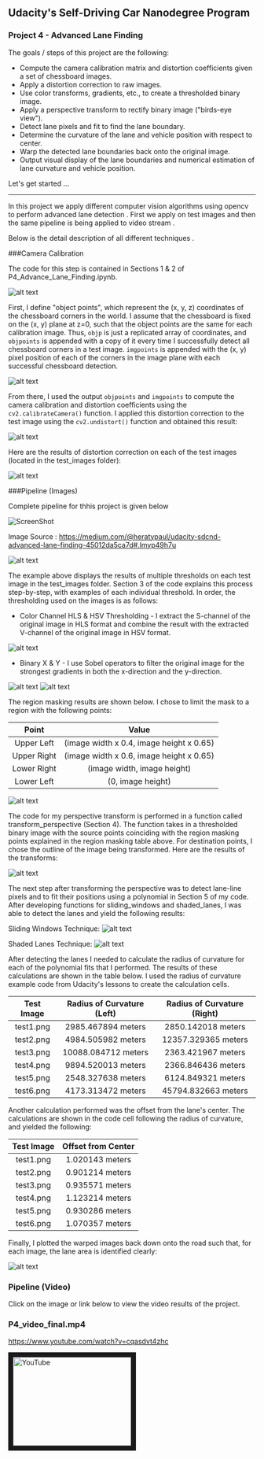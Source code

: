 
[//]: # (Image References)
[distortion]: https://github.com/ashispapu/CarND-Advanced-Lane-Lines/blob/master/output_images/distortion_11.png
[distortion_theory]: https://github.com/ashispapu/CarND-Advanced-Lane-Lines/blob/master/output_images/distortion_11.png
[corners_unwarp]: https://github.com/ashispapu/CarND-Advanced-Lane-Lines/blob/master/output_images/corners_unwarp2.png
[distortion_corrected]: https://github.com/ashispapu/CarND-Advanced-Lane-Lines/blob/master/output_images/undistorted.png
[sobel_x]: https://github.com/ashispapu/CarND-Advanced-Lane-Lines/blob/master/output_images/sobel_x.png
[sobel_y]: https://github.com/ashispapu/CarND-Advanced-Lane-Lines/blob/master/output_images/sobel_y.png
[gradient_magnitude]: https://github.com/ashispapu/CarND-Advanced-Lane-Lines/blob/master/output_images/gradient_magnitude.png
[gradient_direction]: https://github.com/ashispapu/CarND-Advanced-Lane-Lines/blob/master/output_images/gradient_direction.png 
[color_thresholds]: https://github.com/ashispapu/CarND-Advanced-Lane-Lines/blob/master/output_images/color_thresholds.png 
[multiple_thresholds]: https://github.com/ashispapu/CarND-Advanced-Lane-Lines/blob/master/output_images/thresholded_binary.png
[region_masked]: https://github.com/ashispapu/CarND-Advanced-Lane-Lines/blob/master/output_images/region_masked.png
[perspective_transform]: https://github.com/ashispapu/CarND-Advanced-Lane-Lines/blob/master/output_images/perspective_transform.png
[sliding_windows]: https://github.com/ashispapu/CarND-Advanced-Lane-Lines/blob/master/output_images/sliding_windows.png
[shaded_lanes]: https://github.com/ashispapu/CarND-Advanced-Lane-Lines/blob/master/output_images/shaded_lanes.png
[lane_mapping]: https://github.com/ashispapu/CarND-Advanced-Lane-Lines/blob/master/output_images/lane_mapping.png



## Udacity's Self-Driving Car Nanodegree Program
### Project 4 - Advanced Lane Finding   

The goals / steps of this project are the following:

* Compute the camera calibration matrix and distortion coefficients given a set of chessboard images.
* Apply a distortion correction to raw images.
* Use color transforms, gradients, etc., to create a thresholded binary image.
* Apply a perspective transform to rectify binary image ("birds-eye view").
* Detect lane pixels and fit to find the lane boundary.
* Determine the curvature of the lane and vehicle position with respect to center.
* Warp the detected lane boundaries back onto the original image.
* Output visual display of the lane boundaries and numerical estimation of lane curvature and vehicle position. 

Let's get started ...  

---
In this project we apply different computer vision algorithms using opencv to perform advanced lane detection . First
we apply on test images  and then the same pipeline is being applied to video stream .

Below is the detail description of all different techniques .

###Camera Calibration 

The code for this step is contained in Sections 1 & 2 of P4_Advance_Lane_Finding.ipynb.

![alt text][distortion]

First, I define "object points", which represent the (x, y, z) coordinates of the chessboard corners in the world. I assume that the chessboard is fixed on the (x, y) plane at z=0, such that the object points are the same for each calibration image.  Thus, `objp` is just a replicated array of coordinates, and `objpoints` is appended with a copy of it every time I successfully detect all chessboard corners in a test image.  `imgpoints` is appended with the (x, y) pixel position of each of the corners in the image plane with each successful chessboard detection.  

![alt text][distortion_theory]

From there, I used the output `objpoints` and `imgpoints` to compute the camera calibration and distortion coefficients using the `cv2.calibrateCamera()` function.  I applied this distortion correction to the test image using the `cv2.undistort()` function and obtained this result: 

![alt text][corners_unwarp]

Here are the results of distortion correction on each of the test images (located in the test_images folder):

![alt text][distortion_corrected]

###Pipeline (Images)

 Complete pipeline for thhis project is given below 

![ScreenShot](./project_pipeline.png)

Image Source : https://medium.com/@heratypaul/udacity-sdcnd-advanced-lane-finding-45012da5ca7d#.lmyp49h7u

![alt text][multiple_thresholds]

The example above displays the results of multiple thresholds on each test image in the test_images folder. Section 3 of the code explains this process step-by-step, with examples of each individual threshold. In order, the thresholding used on the images is as follows:

+ Color Channel HLS & HSV Thresholding - I extract the S-channel of the original image in HLS format and combine the result with the extracted V-channel of the original image in HSV format.

![alt text][color_thresholds]  

+ Binary X & Y - I use Sobel operators to filter the original image for the strongest gradients in both the x-direction and the y-direction.

![alt text][sobel_x]
![alt text][sobel_y] 

The region masking results are shown below. I chose to limit the mask to a region with the following points: 

| Point       | Value                                    | 
|:-----------:|:----------------------------------------:| 
| Upper Left  | (image width x 0.4, image height x 0.65) | 
| Upper Right | (image width x 0.6, image height x 0.65) |
| Lower Right | (image width, image height)              |
| Lower Left  | (0, image height)                        |

![alt text][region_masked]

The code for my perspective transform is performed in a function  called transform_perspective (Section 4). The function takes in a thresholded binary image with the source points coinciding with the region masking points explained in the region masking table above. For destination points, I chose the outline of the image being transformed. Here are the results of the transforms:

![alt text][perspective_transform]  

The next step after transforming the perspective was to detect lane-line pixels and to fit their positions using a polynomial in Section 5 of my code. After developing functions for sliding_windows and shaded_lanes, I was able to detect the lanes and yield the following results:

Sliding Windows Technique:
![alt text][sliding_windows]

Shaded Lanes Technique:
![alt text][shaded_lanes] 

After detecting the lanes I needed to calculate the radius of curvature for each of the polynomial fits that I performed. The results of these calculations are shown in the table below. I used the radius of curvature example code from Udacity's lessons to create the calculation cells.

| Test Image | Radius of Curvature (Left) | Radius of Curvature (Right) | 
|:----------:|:--------------------------:|:---------------------------:| 
| test1.png  | 2985.467894 meters         | 2850.142018 meters          | 
| test2.png  | 4984.505982 meters         | 12357.329365 meters         |
| test3.png  | 10088.084712 meters        | 2363.421967 meters          |
| test4.png  | 9894.520013 meters         | 2366.846436 meters          |
| test5.png  | 2548.327638 meters         | 6124.849321 meters          |
| test6.png  | 4173.313472 meters         | 45794.832663 meters         |

Another calculation performed was the offset from the lane's center. The calculations are shown in the code cell following the radius of curvature, and yielded the following:

| Test Image | Offset from Center |
|:----------:|:------------------:| 
| test1.png  | 1.020143 meters    |
| test2.png  | 0.901214 meters    |
| test3.png  | 0.935571 meters    |
| test4.png  | 1.123214 meters    |
| test5.png  | 0.930286 meters    |
| test6.png  | 1.070357 meters    |  

Finally, I plotted the warped images back down onto the road such that, for each image, the lane area is identified clearly:

![alt text][lane_mapping]


### Pipeline (Video)

Click on the image or link below to view the video results of the project.

### P4_video_final.mp4
https://www.youtube.com/watch?v=cqasdvt4zhc  
 

<a href="https://www.youtube.com/watch?v=cqasdvt4zhc&feature=youtu.be
" target="_blank"><img src="http://img.youtube.com/vi/5ZKbpNY-rok/0.jpg" 
alt="YouTube" width="240" height="180" border="10" /></a>

### 






